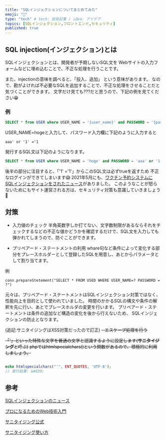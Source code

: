```yaml
---
title: "SQLインジェクションについてまとめてみた"
emoji: "💉"
type: "tech" # tech: 技術記事 / idea: アイデア
topics: [SQLインジェクション,フロントエンド,セキュリティ]
published: true
---
```


## SQL injection(インジェクション)とは

SQLインジェクションとは、開発者が予期しないSQL文を
Webサイトの入力フォームなどに埋め込むことで、不正な処理を行うことです。

また、injectionの意味を調べると、「投入、追加」 という意味があります。
なので、勘がよければ不必要なSQLを追加することで、不正な処理をさせることだと
気づくことができます。
文字だけ見ても???だと思うので、下記の例を見てください😁

### 例

```sql
SELECT * from USER where USER_NAME = '{user_name}' and PASSWORD = '{password}' 
```

USER_NAME=hogeと入力して、パスワード入力欄に下記のように入力すると

```
aaa' or '1' ='1
```

発行するSQL文は下記のようになります。
```sql
SELECT * from USER where USER_NAME = 'hoge' and PASSWORD = 'aaa' or '1' ='1'
```

後半の部分に注目すると、「'1' ='1'」からこのSQL文は必ずtrueを返すため
不正なログインができてしまいます😱
2021年5月にも、[ワクチン予約システムにSQLインジェクションをされたニュース](https://news.yahoo.co.jp/articles/afc53411dfcb63bfa62aa3f6df5a963adc304d67?page=1)がありました。
このようなことが怒らないためにもサイト運営される方は、セキュリティ対策も意識していきましょう💪
## 対策

- 入力値のチェック
半角英数字しか打てない、文字数制限があるならそれをチェックするなどの不正な値かどうかを確認するだけで、SQL文を入力しても弾かれてしまうので、防ぐことができます。

- プリペアード・ステートメントの利用
whare句など条件によって変化する部分をプレースホルダーとして登録したSQLを用意し、あとからパラメータとして割り当てます。

例
```
conn.prepareStetement("SELECT * FROM USED WHERE USER_NAME=? PASSWORD = ?")
```

元々は、プリペアード・ステートメントはSQLインジェクション対策ではなく、性能向上を目的として使われていました。
時間のかかるSQLの構文や条件の解釈を先に行い、あとでプレースホルダの変更を行います。
プリペアード・ステートメントは条件の追加など構造の変化を後から行えないため、
SQLインジェクションの防止となります。

(追記:サニタイジングはXSS対策だったので訂正)
~~- エスケープ処理を行う~~

~~「'」といった特殊な文字を普通の文字と認識するように設定します(**サニタイジング**と呼ぶ)~~
~~phpではhtmlspecialchars()という関数があるので、積極的に利用しましょう。~~
```php

echo htmlspecialchars("'", ENT_QUOTES, 'UTF-8');
// 実行結果: &#039;
```

## 参考

[SQLインジェクションのニュース](https://news.yahoo.co.jp/articles/afc53411dfcb63bfa62aa3f6df5a963adc304d67?page=1)

[プロになるためのWeb技術入門](https://gihyo.jp/book/2010/978-4-7741-4235-7)

[サニタイジング公式](https://www.php.net/manual/ja/function.htmlspecialchars.php)

[サニタイジング使い方](https://techplay.jp/column/600)